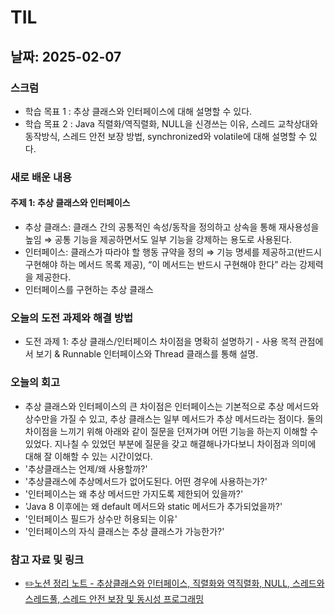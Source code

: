# TIL 

## 날짜: 2025-02-07

### 스크럼
- 학습 목표 1 : 추상 클래스와 인터페이스에 대해 설명할 수 있다. 
- 학습 목표 2 : Java 직렬화/역직렬화, NULL을 신경쓰는 이유, 스레드 교착상대와 동작방식, 스레드 안전 보장 방법, synchronized와 volatile에 대해 설명할 수 있다.  

### 새로 배운 내용
#### 주제 1: 추상 클래스와 인터페이스 
- 추상 클래스: 클래스 간의 공통적인 속성/동작을 정의하고 상속을 통해 재사용성을 높임
 ⇒ 공통 기능을 제공하면서도 일부 기능을 강제하는 용도로 사용된다. 
- 인터페이스: 클래스가 따라야 할 행동 규약을 정의
 ⇒ 기능 명세를 제공하고(반드시 구현해야 하는 메서드 목록 제공), “이 메서드는 반드시 구현해야 한다” 라는 강제력을 제공한다.
- 인터페이스를 구현하는 추상 클래스

### 오늘의 도전 과제와 해결 방법
- 도전 과제 1: 추상 클래스/인터페이스 차이점을 명확히 설명하기 - 사용 목적 관점에서 보기 & Runnable 인터페이스와 Thread 클래스를 통해 설명. 

### 오늘의 회고
- 추상 클래스와 인터페이스의 큰 차이점은 인터페이스는 기본적으로 추상 메서드와 상수만을 가질 수 있고, 추상 클래스는 일부 메서드가 추상 메서드라는 점이다. 둘의 차이점을 느끼기 위해 아래와 같이 질문을 던져가며 어떤 기능을 하는지 이해할 수 있었다. 지나칠 수 있었던 부분에 질문을 갖고 해결해나가다보니 차이점과 의미에 대해 잘 이해할 수 있는 시간이었다.
- '추상클래스는 언제/왜 사용할까?'
- '추상클래스에 추상메서드가 없어도된다. 어떤 경우에 사용하는가?'
- '인터페이스는 왜 추상 메서드만 가지도록 제한되어 있을까?'
- 'Java 8 이후에는 왜 default 메서드와 static 메서드가 추가되었을까?'
- '인터페이스 필드가 상수만 허용되는 이유'
- '인터페이스의 자식 클래스는 추상 클래스가 가능한가?'

### 참고 자료 및 링크
- [✏️노션 정리 노트 - 추상클래스와 인터페이스, 직렬화와 역직렬화, NULL, 스레드와 스레드풀, 스레드 안전 보장 및 동시성 프로그래밍](https://mellow-sailor-ec6.notion.site/2-193258f8f61980ee80d2d9d2e6dd48e6?pvs=4)
